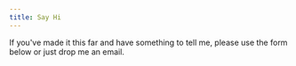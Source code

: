 ```yaml
---
title: Say Hi
---
```

If you've made it this far and have something to tell me, please use the form below or just drop me an email.